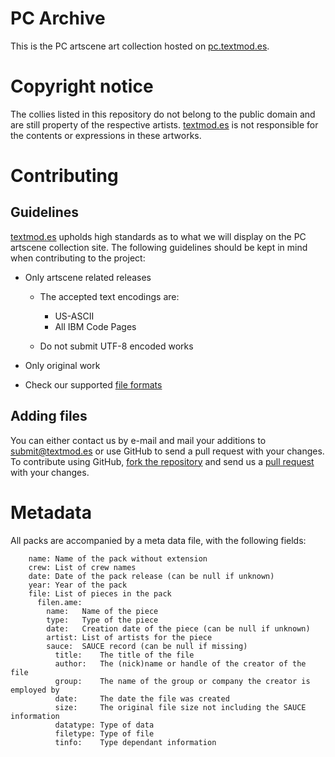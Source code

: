 # PC Archive

This is the PC artscene art collection hosted on
[pc.textmod.es](http://pc.textmod.es/).


# Copyright notice

The collies listed in this repository do not belong to the public domain and
are still property of the respective artists. [textmod.es](http://textmod.es/)
is not responsible for the contents or expressions in these artworks.


# Contributing

## Guidelines

[textmod.es](http://textmod.es/) upholds high standards as to what we will
display on the PC artscene collection site. The following guidelines should
be kept in mind when contributing to the project:

 * Only artscene related releases
  
   * The accepted text encodings are:

     * US-ASCII
     * All IBM Code Pages

   * Do not submit UTF-8 encoded works

 * Only original work

 * Check our supported [file formats](http://textmod.es/doc/file-formats)

## Adding files

You can either contact us by e-mail and mail your additions to
[submit@textmod.es](mailto:submit@textmod.es) or use GitHub to send a pull
request with your changes. To contribute using GitHub,
[fork the repository](https://help.github.com/articles/fork-a-repo/) and send
us a [pull request](https://help.github.com/articles/using-pull-requests/)
with your changes.

# Metadata

All packs are accompanied by a meta data file, with the following fields:

```
    name: Name of the pack without extension
    crew: List of crew names
    date: Date of the pack release (can be null if unknown)
    year: Year of the pack
    file: List of pieces in the pack
      filen.ame:
        name:   Name of the piece
        type:   Type of the piece
        date:   Creation date of the piece (can be null if unknown)
        artist: List of artists for the piece
        sauce:  SAUCE record (can be null if missing)
          title:    The title of the file
          author:   The (nick)name or handle of the creator of the file
          group:    The name of the group or company the creator is employed by
          date:     The date the file was created
          size:     The original file size not including the SAUCE information
          datatype: Type of data
          filetype: Type of file
          tinfo:    Type dependant information
```
